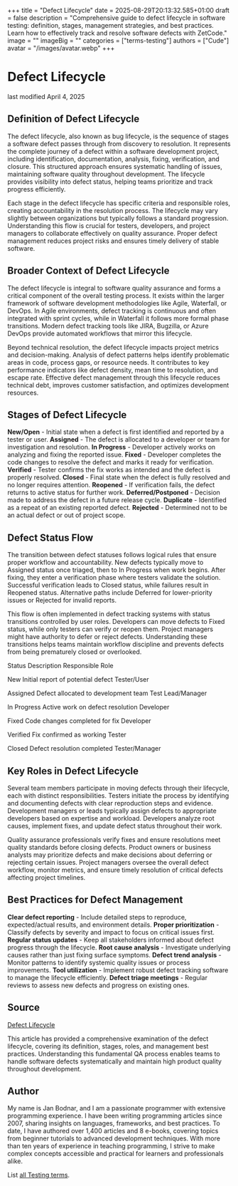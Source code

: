 +++
title = "Defect Lifecycle"
date = 2025-08-29T20:13:32.585+01:00
draft = false
description = "Comprehensive guide to defect lifecycle in software testing: definition, stages, management strategies, and best practices. Learn how to effectively track and resolve software defects with ZetCode."
image = ""
imageBig = ""
categories = ["terms-testing"]
authors = ["Cude"]
avatar = "/images/avatar.webp"
+++

# Defect Lifecycle

last modified April 4, 2025

## Definition of Defect Lifecycle

The defect lifecycle, also known as bug lifecycle, is the sequence of stages a
software defect passes through from discovery to resolution. It represents the
complete journey of a defect within a software development project, including
identification, documentation, analysis, fixing, verification, and closure.
This structured approach ensures systematic handling of issues, maintaining
software quality throughout development. The lifecycle provides visibility into
defect status, helping teams prioritize and track progress efficiently.

Each stage in the defect lifecycle has specific criteria and responsible roles,
creating accountability in the resolution process. The lifecycle may vary
slightly between organizations but typically follows a standard progression.
Understanding this flow is crucial for testers, developers, and project
managers to collaborate effectively on quality assurance. Proper defect
management reduces project risks and ensures timely delivery of stable software.

## Broader Context of Defect Lifecycle

The defect lifecycle is integral to software quality assurance and forms a
critical component of the overall testing process. It exists within the larger
framework of software development methodologies like Agile, Waterfall, or DevOps.
In Agile environments, defect tracking is continuous and often integrated with
sprint cycles, while in Waterfall it follows more formal phase transitions.
Modern defect tracking tools like JIRA, Bugzilla, or Azure DevOps provide
automated workflows that mirror this lifecycle.

Beyond technical resolution, the defect lifecycle impacts project metrics and
decision-making. Analysis of defect patterns helps identify problematic areas in
code, process gaps, or resource needs. It contributes to key performance
indicators like defect density, mean time to resolution, and escape rate.
Effective defect management through this lifecycle reduces technical debt,
improves customer satisfaction, and optimizes development resources.

## Stages of Defect Lifecycle

**New/Open** - Initial state when a defect is first identified
and reported by a tester or user.
**Assigned** - The defect is allocated to a developer or team
for investigation and resolution.
**In Progress** - Developer actively works on analyzing and
fixing the reported issue.
**Fixed** - Developer completes the code changes to resolve the
defect and marks it ready for verification.
**Verified** - Tester confirms the fix works as intended and the
defect is properly resolved.
**Closed** - Final state when the defect is fully resolved and
no longer requires attention.
**Reopened** - If verification fails, the defect returns to
active status for further work.
**Deferred/Postponed** - Decision made to address the defect in
a future release cycle.
**Duplicate** - Identified as a repeat of an existing reported
defect.
**Rejected** - Determined not to be an actual defect or out of
project scope.

## Defect Status Flow

The transition between defect statuses follows logical rules that ensure proper
workflow and accountability. New defects typically move to Assigned status once
triaged, then to In Progress when work begins. After fixing, they enter a
verification phase where testers validate the solution. Successful verification
leads to Closed status, while failures result in Reopened status. Alternative
paths include Deferred for lower-priority issues or Rejected for invalid
reports.

This flow is often implemented in defect tracking systems with status
transitions controlled by user roles. Developers can move defects to Fixed
status, while only testers can verify or reopen them. Project managers might
have authority to defer or reject defects. Understanding these transitions helps
teams maintain workflow discipline and prevents defects from being prematurely
closed or overlooked.

Status
Description
Responsible Role

New
Initial report of potential defect
Tester/User

Assigned
Defect allocated to development team
Test Lead/Manager

In Progress
Active work on defect resolution
Developer

Fixed
Code changes completed for fix
Developer

Verified
Fix confirmed as working
Tester

Closed
Defect resolution completed
Tester/Manager

## Key Roles in Defect Lifecycle

Several team members participate in moving defects through their lifecycle, each
with distinct responsibilities. Testers initiate the process by identifying and
documenting defects with clear reproduction steps and evidence. Development
managers or leads typically assign defects to appropriate developers based on
expertise and workload. Developers analyze root causes, implement fixes, and
update defect status throughout their work.

Quality assurance professionals verify fixes and ensure resolutions meet quality
standards before closing defects. Product owners or business analysts may
prioritize defects and make decisions about deferring or rejecting certain
issues. Project managers oversee the overall defect workflow, monitor metrics,
and ensure timely resolution of critical defects affecting project timelines.

## Best Practices for Defect Management

**Clear defect reporting** - Include detailed steps to reproduce, 
expected/actual results, and environment details.
**Proper prioritization** - Classify defects by severity and 
impact to focus on critical issues first.
**Regular status updates** - Keep all stakeholders informed 
about defect progress through the lifecycle.
**Root cause analysis** - Investigate underlying causes rather 
than just fixing surface symptoms.
**Defect trend analysis** - Monitor patterns to identify 
systemic quality issues or process improvements.
**Tool utilization** - Implement robust defect tracking 
software to manage the lifecycle efficiently.
**Defect triage meetings** - Regular reviews to assess new 
defects and progress on existing ones.

## Source

[Defect Lifecycle](https://en.wikipedia.org/wiki/Software_bug#Life_cycle)

This article has provided a comprehensive examination of the defect lifecycle,
covering its definition, stages, roles, and management best practices.
Understanding this fundamental QA process enables teams to handle software
defects systematically and maintain high product quality throughout development.

## Author

My name is Jan Bodnar, and I am a passionate programmer with extensive
programming experience. I have been writing programming articles since 2007,
sharing insights on languages, frameworks, and best practices. To date, I have
authored over 1,400 articles and 8 e-books, covering topics from beginner
tutorials to advanced development techniques. With more than ten years of
experience in teaching programming, I strive to make complex concepts accessible
and practical for learners and professionals alike.

List [all Testing terms](/all/#terms-test).